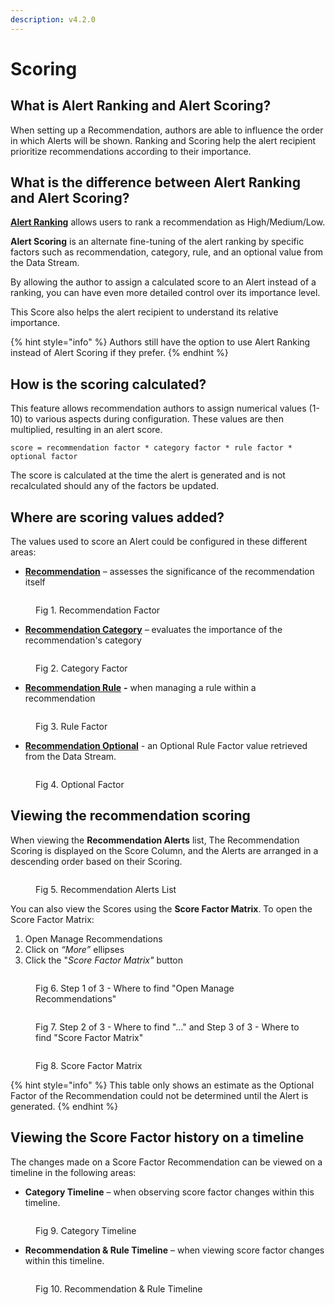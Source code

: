 ```yaml
---
description: v4.2.0
---
```


# Scoring

## What is Alert Ranking and Alert Scoring?

When setting up a Recommendation, authors are able to influence the order in which Alerts will be shown. Ranking and Scoring help the alert recipient prioritize recommendations according to their importance.&#x20;

## What is the difference between Alert Ranking and Alert Scoring?

[**Alert Ranking**](../../how-tos/recommendations/create-rules.md#create-rules) allows users to rank a recommendation as High/Medium/Low.&#x20;

**Alert Scoring** is an alternate fine-tuning of the alert ranking by specific factors such as recommendation, category, rule, and an optional value from the Data Stream.

By allowing the author to assign a calculated score to an Alert instead of a ranking, you can have even more detailed control over its importance level.&#x20;

This Score also helps the alert recipient to understand its relative importance.&#x20;

{% hint style="info" %}
Authors still have the option to use Alert Ranking instead of Alert Scoring if they prefer.
{% endhint %}

## How is the scoring calculated?

This feature allows recommendation authors to assign numerical values (1-10) to various aspects during configuration. These values are then multiplied, resulting in an alert score.

```
score = recommendation factor * category factor * rule factor * optional factor
```

The score is calculated at the time the alert is generated and is not recalculated should any of the factors be updated.

## Where are scoring values added?

The values used to score an Alert could be configured in these different areas:

* [**Recommendation**](../../how-tos/recommendations/manage-recommendations.md#create-a-recommendation) – assesses the significance of the recommendation itself

<figure><img src="../../.gitbook/assets/Fig 1. Recommendation Factor.PNG" alt=""><figcaption><p>Fig 1. Recommendation Factor</p></figcaption></figure>

* [**Recommendation Category**](../../how-tos/manage-categories.md#adding-a-new-category) – evaluates the importance of the recommendation's category

<figure><img src="../../.gitbook/assets/Fig 2. Category Factor.PNG" alt=""><figcaption><p>Fig 2. Category Factor</p></figcaption></figure>

* [**Recommendation Rule**](../../how-tos/recommendations/create-rules.md#create-rules) **-** when managing a rule within a recommendation

<figure><img src="../../.gitbook/assets/Fig 3. Rule Factor.PNG" alt=""><figcaption><p>Fig 3. Rule Factor</p></figcaption></figure>

* [**Recommendation Optional**](../../how-tos/recommendations/create-rules.md#create-rules) - an Optional Rule Factor value retrieved from the Data Stream.&#x20;

<figure><img src="../../.gitbook/assets/Fig 4. Optional Factor.PNG" alt=""><figcaption><p>Fig 4. Optional Factor</p></figcaption></figure>

## Viewing the recommendation scoring

When viewing the **Recommendation Alerts** list, The Recommendation Scoring is displayed on the Score Column, and the Alerts are arranged in a descending order based on their Scoring.

<figure><img src="../../.gitbook/assets/Fig 5. Recommendation Alerts List.PNG" alt=""><figcaption><p>Fig 5. Recommendation Alerts List</p></figcaption></figure>

You can also view the Scores using the **Score Factor Matrix**. To open the Score Factor Matrix:

1. Open Manage Recommendations
2. Click on _“More”_ ellipses
3. Click the "_Score Factor Matrix"_ button

<figure><img src="../../.gitbook/assets/Fig 6. Step 1 of 3 - Where to find Open Manage Recommendations.PNG" alt=""><figcaption><p>Fig 6. Step 1 of 3 - Where to find "Open Manage Recommendations"</p></figcaption></figure>

<figure><img src="../../.gitbook/assets/Fig 7. Step 2 of 3 - Where to find ... and Step 3 of 3 - Where to find Score Factor Matrix.PNG" alt=""><figcaption><p>Fig 7. Step 2 of 3 - Where to find "..." and Step 3 of 3 - Where to find "Score Factor Matrix"</p></figcaption></figure>

<figure><img src="../../.gitbook/assets/Fig 8. Score Factor Matrix.PNG" alt=""><figcaption><p>Fig 8. Score Factor Matrix</p></figcaption></figure>

{% hint style="info" %}
This table only shows an estimate as the Optional Factor of the Recommendation could not be determined until the Alert is generated.
{% endhint %}

## Viewing the Score Factor history on a timeline

The changes made on a Score Factor Recommendation can be viewed on a timeline in the following areas:

* **Category Timeline** – when observing score factor changes within this timeline.

<figure><img src="../../.gitbook/assets/Fig 9. Category Timeline.PNG" alt=""><figcaption><p>Fig 9. Category Timeline</p></figcaption></figure>

* **Recommendation & Rule Timeline** – when viewing score factor changes within this timeline.

<figure><img src="../../.gitbook/assets/Fig 10. Recommendation &#x26; Rule Timeline.PNG" alt=""><figcaption><p>Fig 10. Recommendation &#x26; Rule Timeline</p></figcaption></figure>


